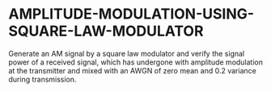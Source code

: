 # AMPLITUDE-MODULATION-USING-SQUARE-LAW-MODULATOR
Generate an AM signal by a square law modulator and verify the signal power of a received signal, which has undergone with amplitude modulation at the transmitter and mixed with an AWGN of zero mean and 0.2 variance during transmission.

